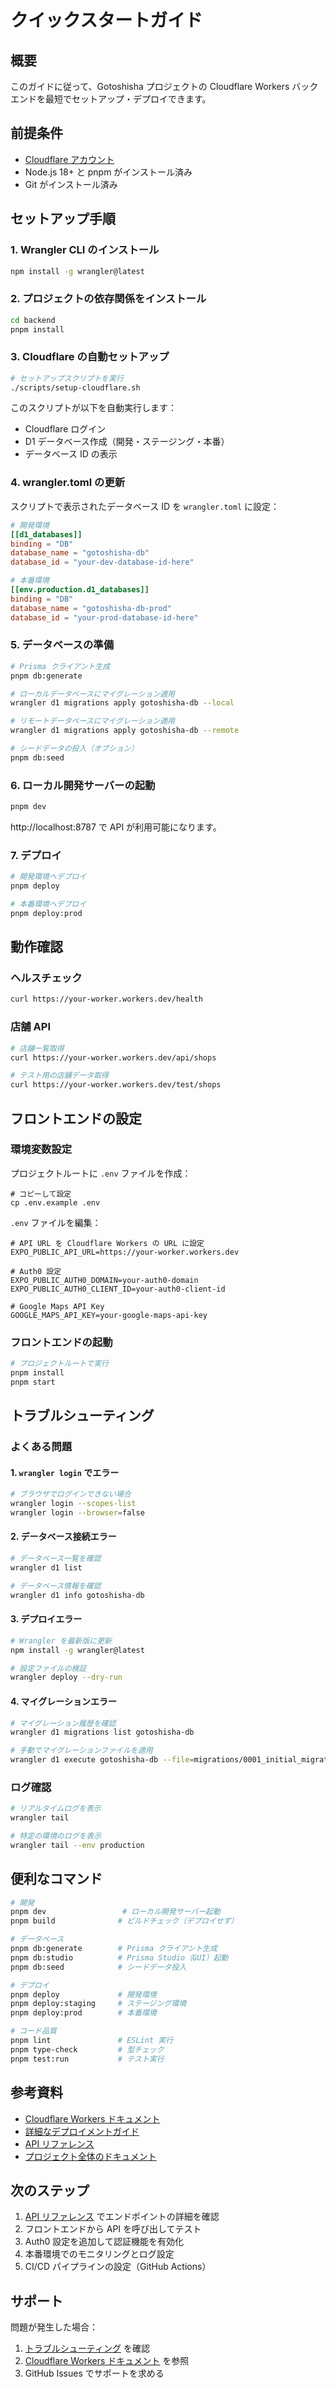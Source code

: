 # クイックスタートガイド

## 概要

このガイドに従って、Gotoshisha プロジェクトの Cloudflare Workers バックエンドを最短でセットアップ・デプロイできます。

## 前提条件

- [Cloudflare アカウント](https://dash.cloudflare.com/sign-up)
- Node.js 18+ と pnpm がインストール済み
- Git がインストール済み

## セットアップ手順

### 1. Wrangler CLI のインストール

```bash
npm install -g wrangler@latest
```

### 2. プロジェクトの依存関係をインストール

```bash
cd backend
pnpm install
```

### 3. Cloudflare の自動セットアップ

```bash
# セットアップスクリプトを実行
./scripts/setup-cloudflare.sh
```

このスクリプトが以下を自動実行します：

- Cloudflare ログイン
- D1 データベース作成（開発・ステージング・本番）
- データベース ID の表示

### 4. wrangler.toml の更新

スクリプトで表示されたデータベース ID を `wrangler.toml` に設定：

```toml
# 開発環境
[[d1_databases]]
binding = "DB"
database_name = "gotoshisha-db"
database_id = "your-dev-database-id-here"

# 本番環境
[[env.production.d1_databases]]
binding = "DB"
database_name = "gotoshisha-db-prod"
database_id = "your-prod-database-id-here"
```

### 5. データベースの準備

```bash
# Prisma クライアント生成
pnpm db:generate

# ローカルデータベースにマイグレーション適用
wrangler d1 migrations apply gotoshisha-db --local

# リモートデータベースにマイグレーション適用
wrangler d1 migrations apply gotoshisha-db --remote

# シードデータの投入（オプション）
pnpm db:seed
```

### 6. ローカル開発サーバーの起動

```bash
pnpm dev
```

http://localhost:8787 で API が利用可能になります。

### 7. デプロイ

```bash
# 開発環境へデプロイ
pnpm deploy

# 本番環境へデプロイ
pnpm deploy:prod
```

## 動作確認

### ヘルスチェック

```bash
curl https://your-worker.workers.dev/health
```

### 店舗 API

```bash
# 店舗一覧取得
curl https://your-worker.workers.dev/api/shops

# テスト用の店舗データ取得
curl https://your-worker.workers.dev/test/shops
```

## フロントエンドの設定

### 環境変数設定

プロジェクトルートに `.env` ファイルを作成：

```env
# コピーして設定
cp .env.example .env
```

`.env` ファイルを編集：

```env
# API URL を Cloudflare Workers の URL に設定
EXPO_PUBLIC_API_URL=https://your-worker.workers.dev

# Auth0 設定
EXPO_PUBLIC_AUTH0_DOMAIN=your-auth0-domain
EXPO_PUBLIC_AUTH0_CLIENT_ID=your-auth0-client-id

# Google Maps API Key
GOOGLE_MAPS_API_KEY=your-google-maps-api-key
```

### フロントエンドの起動

```bash
# プロジェクトルートで実行
pnpm install
pnpm start
```

## トラブルシューティング

### よくある問題

#### 1. `wrangler login` でエラー

```bash
# ブラウザでログインできない場合
wrangler login --scopes-list
wrangler login --browser=false
```

#### 2. データベース接続エラー

```bash
# データベース一覧を確認
wrangler d1 list

# データベース情報を確認
wrangler d1 info gotoshisha-db
```

#### 3. デプロイエラー

```bash
# Wrangler を最新版に更新
npm install -g wrangler@latest

# 設定ファイルの検証
wrangler deploy --dry-run
```

#### 4. マイグレーションエラー

```bash
# マイグレーション履歴を確認
wrangler d1 migrations list gotoshisha-db

# 手動でマイグレーションファイルを適用
wrangler d1 execute gotoshisha-db --file=migrations/0001_initial_migration.sql
```

### ログ確認

```bash
# リアルタイムログを表示
wrangler tail

# 特定の環境のログを表示
wrangler tail --env production
```

## 便利なコマンド

```bash
# 開発
pnpm dev                 # ローカル開発サーバー起動
pnpm build              # ビルドチェック（デプロイせず）

# データベース
pnpm db:generate        # Prisma クライアント生成
pnpm db:studio          # Prisma Studio（GUI）起動
pnpm db:seed            # シードデータ投入

# デプロイ
pnpm deploy             # 開発環境
pnpm deploy:staging     # ステージング環境
pnpm deploy:prod        # 本番環境

# コード品質
pnpm lint               # ESLint 実行
pnpm type-check         # 型チェック
pnpm test:run           # テスト実行
```

## 参考資料

- [Cloudflare Workers ドキュメント](https://developers.cloudflare.com/workers/)
- [詳細なデプロイメントガイド](./cloudflare-deployment.md)
- [API リファレンス](./api-reference.md)
- [プロジェクト全体のドキュメント](../../CLAUDE.md)

## 次のステップ

1. [API リファレンス](./api-reference.md) でエンドポイントの詳細を確認
2. フロントエンドから API を呼び出してテスト
3. Auth0 設定を追加して認証機能を有効化
4. 本番環境でのモニタリングとログ設定
5. CI/CD パイプラインの設定（GitHub Actions）

## サポート

問題が発生した場合：

1. [トラブルシューティング](#トラブルシューティング) を確認
2. [Cloudflare Workers ドキュメント](https://developers.cloudflare.com/workers/) を参照
3. GitHub Issues でサポートを求める
